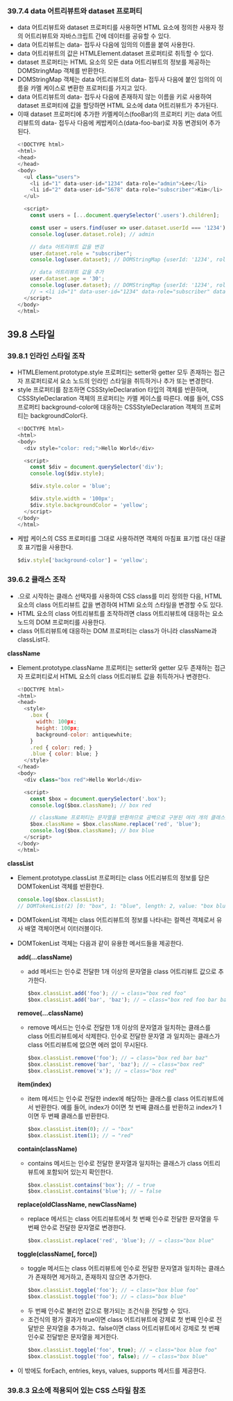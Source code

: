 ### 39.7.4 data 어트리뷰트와 dataset 프로퍼티
- data 어트리뷰트와 dataset 프로퍼티를 사용하면 HTML 요소에 정의한 사용자 정의 어트리뷰트와 자바스크립트 간에 데이터를 공유할 수 있다.
- data 어트리뷰트는 data- 접두사 다음에 임의의 이름을 붙여 사용한다.
- data 어트리뷰트의 값은 HTMLElement.dataset 프로퍼티로 취득할 수 있다.
- dataset 프로퍼티는 HTML 요소의 모든 data 어트리뷰트의 정보를 제공하는 DOMStringMap 객체를 반환한다.
- DOMStringMap 객체는 data 어트리뷰트의 data- 접두사 다음에 붙인 임의의 이름을 카멜 케이스로 변환한 프로퍼티를 가지고 있다.
- data 어트리뷰트의 data- 접두사 다음에 존재하지 않는 이름을 키로 사용하여 dataset 프로퍼티에 값을 할당하면 HTML 요소에 data 어트리뷰트가 추가된다. 
- 이때 dataset 프로퍼티에 추가한 카멜케이스(fooBar)의 프로퍼티 키는 data 어트리뷰트의 data- 접두사 다음에 케밥케이스(data-foo-bar)로 자동 변경되어 추가된다.
  ```js
  <!DOCTYPE html>
  <html>
  <head>
  </head>
  <body>
    <ul class="users">
      <li id="1" data-user-id="1234" data-role="admin">Lee</li>
      <li id="2" data-user-id="5678" data-role="subscriber">Kim</li>
    </ul>

    <script>
      const users = [...document.querySelector('.users').children];

      const user = users.find(user => user.dataset.userId === '1234');
      console.log(user.dataset.role); // admin

      // data 어트리뷰트 값을 변겅
      user.dataset.role = "subscriber";
      console.log(user.dataset); // DOMStringMap {userId: '1234', role: 'subscriber'}

      // data 어트리뷰트 값을 추가
      user.dataset.age = '30';
      console.log(user.dataset); // DOMStringMap {userId: '1234', role: 'subscriber', age: '30'}
      // → <li id="1" data-user-id="1234" data-role="subscriber" data-age="30">Lee</li>
    </script>
  </body>
  </html>
  ```

## 39.8 스타일
### 39.8.1 인라인 스타일 조작
- HTMLElement.prototype.style 프로퍼티는 setter와 getter 모두 존재하는 접근자 프로퍼티로서 요소 노드의 인라인 스타일을 취득하거나 추가 또는 변경한다.
- style 프로퍼티를 참조하면 CSSStyleDeclaration 타입의 객체를 반환하며, CSSStyleDeclaration 객체의 프로퍼티는 카멜 케이스를 따른다. 예를 들어, CSS 프로퍼티 background-color에 대응하는 CSSStyleDeclaration 객체의 프로퍼티는 backgroundColor다.
  ```js
  <!DOCTYPE html>
  <html>
  <body>
    <div style="color: red;">Hello World</div>

    <script>
      const $div = document.querySelector('div');
      console.log($div.style);

      $div.style.color = 'blue';

      $div.style.width = '100px';
      $div.style.backgroundColor = 'yellow';
    </script>
  </body>
  </html>
  ```
- 케밥 케이스의 CSS 프로퍼티를 그대로 사용하려면 객체의 마침표 표기법 대신 대괄호 표기법을 사용한다.
  ```js
  $div.style['background-color'] = 'yellow';
  ```

### 39.6.2 클래스 조작
- .으로 시작하는 클래스 선택자를 사용하여 CSS class를 미리 정의한 다음, HTML 요소의 class 어트리뷰트 값을 변경하여 HTMl 요소의 스타일을 변경할 수도 있다.
- HTML 요소의 class 어트리뷰트를 조작하려면 class 어트리뷰트에 대응하는 요소 노드의 DOM 프로퍼티를 사용한다.
- class 어트리뷰트에 대응하는 DOM 프로퍼티는 class가 아니라 className과 classList다.

**className**
- Element.prototype.className 프로퍼티는 setter와 getter 모두 존재하는 접근자 프로퍼티로서 HTML 요소의 class 어트리뷰트 값을 취득하거나 변경한다.
  ```js
  <!DOCTYPE html>
  <html>
  <head>
    <style>
      .box {
        width: 100px; 
        height: 100px;
        background-color: antiquewhite;
      }
      .red { color: red; }
      .blue { color: blue; }
    </style>
  </head>
  <body>
    <div class="box red">Hello World</div>

    <script>
      const $box = document.querySelector('.box');
      console.log($box.className); // box red

      // className 프로퍼티는 문자열을 반환하므로 공백으로 구분된 여러 개의 클래스를 반환하는 경우 다루기가 불편하다.
      $box.className = $box.className.replace('red', 'blue');
      console.log($box.className); // box blue
    </script>
  </body>
  </html>
  ```

**classList**
- Element.prototype.classList 프로퍼티는 class 어트리뷰트의 정보를 담은 DOMTokenList 객체를 반환한다.
  ```js
  console.log($box.classList); 
  // DOMTokenList(2) [0: "box", 1: "blue", length: 2, value: "box blue"]
  ```
- DOMTokenList 객체는 class 어트리뷰트의 정보를 나타내는 컬렉션 객체로서 유사 배열 객체이면서 이터러블이다.
- DOMTokenList 객체는 다음과 같이 유용한 메서드들을 제공한다.

  **add(...className)**
  - add 메서드는 인수로 전달한 1개 이상의 문자열을 class 어트리뷰트 값으로 추가한다.
    ```js
    $box.classList.add('foo'); // → class="box red foo"
    $box.classList.add('bar', 'baz'); // → class="box red foo bar baz"
    ```
  **remove(...className)**
  - remove 메서드는 인수로 전달한 1개 이상의 문자열과 일치하는 클래스를 class 어트리뷰트에서 삭제한다. 인수로 전달한 문자열 과 일치하는 클래스가 class 어트리뷰트에 없으면 에러 없이 무시된다.
    ```js
    $box.classList.remove('foo'); // → class="box red bar baz"
    $box.classList.remove('bar', 'baz'); // → class="box red"
    $box.classList.remove('x'); // → class="box red"
    ```
  **item(index)**
  - item 메서드는 인수로 전달한 index에 해당하는 클래스를 class 어트리뷰트에서 반환한다. 예를 들어, index가 0이면 첫 번째 클래스를 반환하고 index가 1이면 두 번째 클래스를 반환한다.
    ```js
    $box.classList.item(0); // → "box"
    $box.classList.item(1); // → "red"
    ```
  **contain(className)**
  - contains 메서드는 인수로 전달한 문자열과 일치하는 클래스가 class 어트리뷰트에 포함되어 있는지 확인한다.
    ```js
    $box.classList.contains('box'); // → true
    $box.classList.contains('blue'); // → false
    ```
  **replace(oldClassName, newClassName)**
  - replace 메서드는 class 어트리뷰트에서 첫 번째 인수로 전달한 문자열을 두 번째 안수로 전달한 문자열로 변경한다.
    ```js
    $box.classList.replace('red', 'blue'); // → class="box blue"
    ```
  **toggle(className[, force])**
  - toggle 메서드는 class 어트리뷰트에 인수로 전달한 문자열과 일치하는 클래스가 존재하면 제거하고, 존재하지 않으면 추가한다.
    ```js
    $box.classList.toggle('foo'); // → class="box blue foo"
    $box.classList.toggle('foo'); // → class="box blue"
    ```
  - 두 번째 인수로 불리언 값으로 평가되는 조건식을 전달할 수 있다. 
  - 조건식의 평가 결과가 true이면 class 어트리뷰트에 강제로 첫 번째 인수로 전달받은 문자열을 추가하고、false이면 class 어트리뷰트에서 강제로 첫 번째 인수로 전달받은 문자열을 제거한다.
    ```js
    $box.classList.toggle('foo', true); // → class="box blue foo"
    $box.classList.toggle('foo', false); // → class="box blue"
    ```
- 이 밖에도 forEach, entries, keys, values, supports 메서드를 제공한다.
  
### 39.8.3 요소에 적용되어 있는 CSS 스타일 참조 

